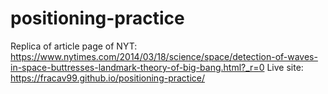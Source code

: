 # positioning-practice
Replica of article page of NYT: https://www.nytimes.com/2014/03/18/science/space/detection-of-waves-in-space-buttresses-landmark-theory-of-big-bang.html?_r=0
Live site: https://fracav99.github.io/positioning-practice/
